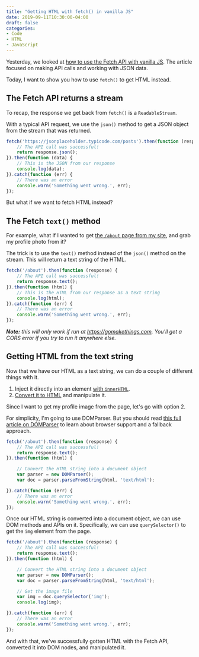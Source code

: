 ```yaml
---
title: "Getting HTML with fetch() in vanilla JS"
date: 2019-09-11T10:30:00-04:00
draft: false
categories:
- Code
- HTML
- JavaScript
---
```


Yesterday, we looked at [how to use the Fetch API with vanilla JS](/how-to-use-the-fetch-api-with-vanilla-js/). The article focused on making API calls and working with JSON data.

Today, I want to show you how to use `fetch()` to get HTML instead.

## The Fetch API returns a stream

To recap, the response we get back from `fetch()` is a `ReadableStream`.

With a typical API request, we use the `json()` method to get a JSON object from the stream that was returned.

```js
fetch('https://jsonplaceholder.typicode.com/posts').then(function (response) {
	// The API call was successful!
	return response.json();
}).then(function (data) {
	// This is the JSON from our response
	console.log(data);
}).catch(function (err) {
	// There was an error
	console.warn('Something went wrong.', err);
});
```

But what if we want to fetch HTML instead?

## The Fetch `text()` method

For example, what if I wanted to get [the `/about` page from my site](/about), and grab my profile photo from it?

The trick is to use the `text()` method instead of the `json()` method on the stream. This will return a text string of the HTML.

```js
fetch('/about').then(function (response) {
	// The API call was successful!
	return response.text();
}).then(function (html) {
	// This is the HTML from our response as a text string
	console.log(html);
}).catch(function (err) {
	// There was an error
	console.warn('Something went wrong.', err);
});
```

*__Note:__ this will only work if run at https://gomakethings.com. You'll get a CORS error if you try to run it anywhere else.*

## Getting HTML from the text string

Now that we have our HTML as a text string, we can do a couple of different things with it.

1. Inject it directly into an element [with `innerHTML`](https://vanillajstoolkit.com/reference/html/innerhtml/).
2. [Convert it to HTML](/converting-a-string-into-markup-with-vanilla-js/) and manipulate it.

Since I want to get my profile image from the page, let's go with option 2.

For simplicity, I'm going to use DOMParser. But you should read [this full article on DOMParser](/converting-a-string-into-markup-with-vanilla-js/) to learn about browser support and a fallback approach.

```js
fetch('/about').then(function (response) {
	// The API call was successful!
	return response.text();
}).then(function (html) {

	// Convert the HTML string into a document object
	var parser = new DOMParser();
	var doc = parser.parseFromString(html, 'text/html');

}).catch(function (err) {
	// There was an error
	console.warn('Something went wrong.', err);
});
```

Once our HTML string is converted into a document object, we can use DOM methods and APIs on it. Specifically, we can use `querySelector()` to get the `img` element from the page.

```js
fetch('/about').then(function (response) {
	// The API call was successful!
	return response.text();
}).then(function (html) {

	// Convert the HTML string into a document object
	var parser = new DOMParser();
	var doc = parser.parseFromString(html, 'text/html');

	// Get the image file
	var img = doc.querySelector('img');
	console.log(img);

}).catch(function (err) {
	// There was an error
	console.warn('Something went wrong.', err);
});
```

And with that, we've successfully gotten HTML with the Fetch API, converted it into DOM nodes, and manipulated it.